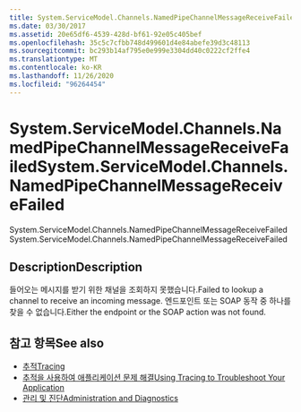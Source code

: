 ```yaml
---
title: System.ServiceModel.Channels.NamedPipeChannelMessageReceiveFailed
ms.date: 03/30/2017
ms.assetid: 20e65df6-4539-428d-bf61-92e05c405bef
ms.openlocfilehash: 35c5c7cfbb748d499601d4e84abefe39d3c48113
ms.sourcegitcommit: bc293b14af795e0e999e3304dd40c0222cf2ffe4
ms.translationtype: MT
ms.contentlocale: ko-KR
ms.lasthandoff: 11/26/2020
ms.locfileid: "96264454"
---
```

# <a name="systemservicemodelchannelsnamedpipechannelmessagereceivefailed"></a><span data-ttu-id="3b95d-102">System.ServiceModel.Channels.NamedPipeChannelMessageReceiveFailed</span><span class="sxs-lookup"><span data-stu-id="3b95d-102">System.ServiceModel.Channels.NamedPipeChannelMessageReceiveFailed</span></span>

<span data-ttu-id="3b95d-103">System.ServiceModel.Channels.NamedPipeChannelMessageReceiveFailed</span><span class="sxs-lookup"><span data-stu-id="3b95d-103">System.ServiceModel.Channels.NamedPipeChannelMessageReceiveFailed</span></span>  
  
## <a name="description"></a><span data-ttu-id="3b95d-104">Description</span><span class="sxs-lookup"><span data-stu-id="3b95d-104">Description</span></span>  

 <span data-ttu-id="3b95d-105">들어오는 메시지를 받기 위한 채널을 조회하지 못했습니다.</span><span class="sxs-lookup"><span data-stu-id="3b95d-105">Failed to lookup a channel to receive an incoming message.</span></span> <span data-ttu-id="3b95d-106">엔드포인트 또는 SOAP 동작 중 하나를 찾을 수 없습니다.</span><span class="sxs-lookup"><span data-stu-id="3b95d-106">Either the endpoint or the SOAP action was not found.</span></span>  
  
## <a name="see-also"></a><span data-ttu-id="3b95d-107">참고 항목</span><span class="sxs-lookup"><span data-stu-id="3b95d-107">See also</span></span>

- [<span data-ttu-id="3b95d-108">추적</span><span class="sxs-lookup"><span data-stu-id="3b95d-108">Tracing</span></span>](index.md)
- [<span data-ttu-id="3b95d-109">추적을 사용하여 애플리케이션 문제 해결</span><span class="sxs-lookup"><span data-stu-id="3b95d-109">Using Tracing to Troubleshoot Your Application</span></span>](using-tracing-to-troubleshoot-your-application.md)
- [<span data-ttu-id="3b95d-110">관리 및 진단</span><span class="sxs-lookup"><span data-stu-id="3b95d-110">Administration and Diagnostics</span></span>](../index.md)
